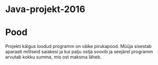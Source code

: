 # Java-projekt-2016
# Pood
Projekti käigus loodud programm on väike pirukapood. Müüja sisestab aparaati milliseid saiakesi ja kui palju ostja soovib ja seejärel programm arvutab kokku summa, mis ost maksma läheb.
